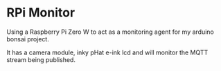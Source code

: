 # RPi Monitor

Using a Raspberry Pi Zero W to act as a monitoring agent for my arduino bonsai project.

It has a camera module, inky pHat e-ink lcd and will monitor the MQTT stream being published.
